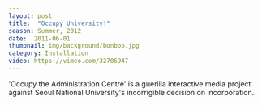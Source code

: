 ```yaml
---
layout: post
title:  "Occupy University!"
season: Summer, 2012
date:  2011-06-01
thumbnail: img/background/bonboo.jpg
category: Installation
video: https://vimeo.com/32706947
---           
```


'Occupy the Administration Centre' is a guerilla interactive media project against Seoul National University's incorrigible decision on incorporation.

